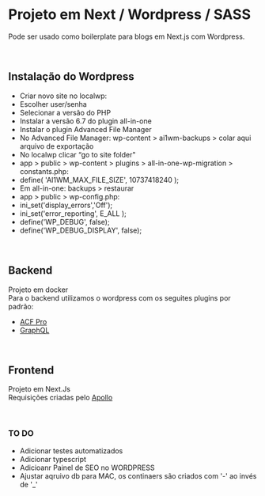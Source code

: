 # Projeto em Next / Wordpress / SASS

Pode ser usado como boilerplate para blogs em Next.js com Wordpress.

<br />

## Instalação do Wordpress

- Criar novo site no localwp:
- Escolher user/senha
- Selecionar a versão do PHP
- Instalar a versão 6.7 do plugin all-in-one
- Instalar o plugin Advanced File Manager
- No Advanced File Manager: wp-content > ai1wm-backups > colar aqui arquivo de exportação
- No localwp clicar “go to site folder"
- app > public > wp-content > plugins > all-in-one-wp-migration > constants.php: 
- define( 'AI1WM_MAX_FILE_SIZE', 10737418240 );
- Em all-in-one: backups > restaurar
- app > public > wp-config.php:
- ini_set('display_errors','Off');
- ini_set('error_reporting', E_ALL );
- define('WP_DEBUG', false);
- define('WP_DEBUG_DISPLAY', false);

<br />

## Backend

Projeto em docker <br />
Para o backend utilizamos o wordpress com os seguites plugins por padrão:

- [ACF Pro](https://www.advancedcustomfields.com/resources/)
- [GraphQL](https://www.wpgraphql.com/docs/posts-and-pages)

<br />

## Frontend

Projeto em Next.Js <br />
Requisições criadas pelo [Apollo](https://www.apollographql.com/docs/react/get-started)

<br />

### TO DO

- Adicionar testes automatizados
- Adicionar typescript
- Adicioanr Painel de SEO no WORDPRESS
- Ajustar aqruivo db para MAC, os continaers são criados com '-' ao invés de '\_'
